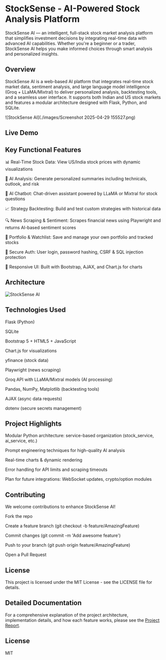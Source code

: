 # StockSense - AI-Powered Stock Analysis Platform

StockSense AI — an intelligent, full-stack stock market analysis platform that simplifies investment decisions by integrating real-time data with advanced AI capabilities. Whether you're a beginner or a trader, StockSense AI helps you make informed choices through smart analysis and personalized insights.

##  Overview

StockSense AI is a web-based AI platform that integrates real-time stock market data, sentiment analysis, and large language model intelligence (Groq + LLaMA/Mixtral) to deliver personalized analysis, backtesting tools, and a seamless user interface. It supports both Indian and US stock markets and features a modular architecture designed with Flask, Python, and SQLite.

![StockSense AI](./images/Screenshot 2025-04-29 155527.png)

## Live Demo




##  Key Functional Features

📊 Real-Time Stock Data: View US/India stock prices with dynamic visualizations

🤖 AI Analysis: Generate personalized summaries including technicals, outlook, and risk

💬 AI Chatbot: Chat-driven assistant powered by LLaMA or Mixtral for stock questions

📈 Strategy Backtesting: Build and test custom strategies with historical data

🔍 News Scraping & Sentiment: Scrapes financial news using Playwright and returns AI-based sentiment scores

📂 Portfolio & Watchlist: Save and manage your own portfolio and tracked stocks

🔐 Secure Auth: User login, password hashing, CSRF & SQL injection protection

📱 Responsive UI: Built with Bootstrap, AJAX, and Chart.js for charts

##  Architecture
![StockSense AI](https://i.ibb.co/p6MngcY4/diagram-export-4-29-2025-4-29-50-PM.png)


## Technologies Used
Flask (Python)

SQLite

Bootstrap 5 + HTML5 + JavaScript

Chart.js for visualizations

yfinance (stock data)

Playwright (news scraping)

Groq API with LLaMA/Mixtral models (AI processing)

Pandas, NumPy, Matplotlib (backtesting tools)

AJAX (async data requests)

dotenv (secure secrets management)


## Project Highlights
Modular Python architecture: service-based organization (stock_service, ai_service, etc.)

Prompt engineering techniques for high-quality AI analysis

Real-time charts & dynamic rendering

Error handling for API limits and scraping timeouts

Plan for future integrations: WebSocket updates, crypto/option modules

## Contributing
We welcome contributions to enhance StockSense AI!

Fork the repo

Create a feature branch (git checkout -b feature/AmazingFeature)

Commit changes (git commit -m 'Add awesome feature')

Push to your branch (git push origin feature/AmazingFeature)

Open a Pull Request

## License
This project is licensed under the MIT License - see the LICENSE file for details.

## Detailed Documentation

For a comprehensive explanation of the project architecture, implementation details, and how each feature works, please see the [Project Report](project_report.md).

## License

MIT
